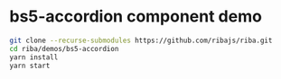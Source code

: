 # bs5-accordion component demo

```bash
git clone --recurse-submodules https://github.com/ribajs/riba.git
cd riba/demos/bs5-accordion
yarn install
yarn start
```
